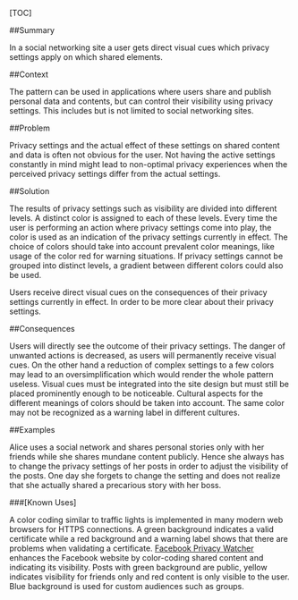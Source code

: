 [TOC]

<!--###[Also Known As]-->
<!-- All other names the pattern is known by.-->



##Summary
<!-- One short paragraph summarising the pattern.-->

In a social networking site a user gets direct visual cues which
privacy settings apply on which shared elements.

##Context
<!-- The situations in which the pattern may apply.-->

The pattern can be used in applications where users share and publish
personal data and contents, but can control their visibility using
privacy settings. This includes but is not limited to social
networking sites.

##Problem
<!-- The problem a pattern addresses, including a list of forces describing why a problem might be difficult to solve.-->

Privacy settings and the actual effect of these settings on shared
content and data is often not obvious for the user. Not having the
active settings constantly in mind might lead to non-optimal privacy
experiences when the perceived privacy settings differ from the actual
settings.

##Solution
<!-- A concise description of how the pattern addresses the problem.-->

The results of privacy settings such as visibility are divided into
different levels. A distinct color is assigned to each of these
levels. Every time the user is performing an action where privacy
settings come into play, the color is used as an indication of the
privacy settings currently in effect. The choice of colors should take
into account prevalent color meanings, like usage of the color red for
warning situations. If privacy settings cannot be grouped into
distinct levels, a gradient between different colors could also be
used.

<!--goals-->
Users receive direct visual cues on the consequences of their privacy
settings currently in effect. In order to be more clear about their
privacy settings.

<!--###[Structure]-->
<!--A detailed specification of the structural aspects of the pattern. A class diagram if applicable.-->



<!--###[Implementation]-->
<!--Guidelines for implementing the pattern; code fragments; suggested PETS; policy fragments.-->



##Consequences
<!--The advantages (benefits) and disadvantages (liabilities) of applying the pattern.-->



<!--constraints and consequences-->
Users will directly see the outcome of their privacy settings. The
danger of unwanted actions is decreased, as users will permanently
receive visual cues. On the other hand a reduction of complex settings
to a few colors may lead to an oversimplification which would render
the whole pattern useless. Visual cues must be integrated into the
site design but must still be placed prominently enough to be
noticeable. Cultural aspects for the different meanings of colors
should be taken into account. The same color may not be recognized as
a warning label in different cultures.

<!--###[Constraints]-->
<!-- limitations as a consequence of applying the pattern.-->



##Examples
<!--Motivational example to see how the pattern is applied.-->

Alice uses a social network and shares personal stories only with her
friends while she shares mundane content publicly. Hence she always
has to change the privacy settings of her posts in order to adjust the
visibility of the posts. One day she forgets to change the setting and
does not realize that she actually shared a precarious story with her
boss.

###[Known Uses]
<!-- Pointers to various applications of the pattern.-->

A color coding similar to traffic lights is implemented in many modern
web browsers for HTTPS connections. A green background indicates a
valid certificate while a red background and a warning label shows
that there are problems when validating a certificate. [Facebook
Privacy Watcher](http://www.daniel-puscher.de/fpw/) enhances the
Facebook website by color-coding shared content and indicating its
visibility. Posts with green background are public, yellow indicates
visibility for friends only and red content is only visible to the
user. Blue background is used for custom audiences such as groups.

<!--##See Also-->
<!-- Any pointers to relevant information, not contained in the subfields below.-->



<!--###[Related Patterns]-->
<!-- Supporting and conflicting patterns-->



<!--###[Sources]-->
<!-- References to the original source of the pattern.-->



<!--##General Comments-->
<!-- Separate discussion on the pattern.-->



<!--##Tags-->
<!-- User definable descriptors for additional correlation.-->